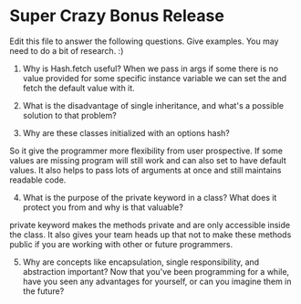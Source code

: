 # Super Crazy Bonus Release

Edit this file to answer the following questions. Give examples. You may need to do a bit of research. :)

1. Why is Hash.fetch useful?
When we pass in args if some there is no value provided for some specific instance variable we can set the and fetch the default value with it. 

2. What is the disadvantage of single inheritance, and what's a possible solution to that problem?

3. Why are these classes initialized with an options hash?

So it give the programmer more flexibility from user prospective. If some values are missing program will still work and can also set to have default values. It also helps to pass lots of arguments at once and still maintains readable code.

4. What is the purpose of the private keyword in a class? What does it protect you from and why is that valuable?

private keyword makes the methods private and are only accessible inside the class. It also gives your team heads up that not to make these methods public if you are working with other or future programmers.

5. Why are concepts like encapsulation, single responsibility, and abstraction important? Now that you've been programming for a while, have you seen any advantages for yourself, or can you imagine them in the future?
